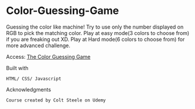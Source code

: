 # Color-Guessing-Game
Guessing the color like machine! Try to use only the number displayed on RGB to pick the matching color. Play at easy mode(3 colors to choose from) if you are freaking out XD.
Play at Hard mode(6 colors to choose from) for more advanced challenge.

Access: [The Color Guessing Game](https://raw.githack.com/stntsai/Color-Guessing-Game/master/colorGame.html)

Built with
	
	HTML/ CSS/ Javascript
	
Acknowledgments

	Course created by Colt Steele on Udemy
